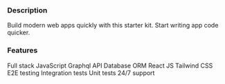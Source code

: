 ### Description

Build modern web apps quickly with this starter kit. Start writing app code quicker.

### Features

Full stack JavaScript
Graphql API
Database ORM
React JS
Tailwind CSS
E2E testing
Integration tests
Unit tests
24/7 support
